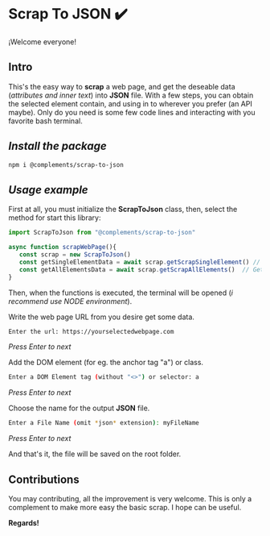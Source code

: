 # Scrap To JSON ✔️

¡Welcome everyone!

## Intro

This's the easy way to **scrap** a web page, and get the deseable data (*attributes and inner text*) into **JSON** file. With a few steps, you can obtain the selected element contain, and using in to wherever you prefer (an API maybe). Only do you need is some few code lines and interacting with you favorite bash terminal.


## *Install the package*

```bash
npm i @complements/scrap-to-json
```

## *Usage example*

First at all, you must initialize the **ScrapToJson** class, then, select the method for start this library:

```js
import ScrapToJson from "@complements/scrap-to-json"

async function scrapWebPage(){
   const scrap = new ScrapToJson()
   const getSingleElementData = await scrap.getScrapSingleElement() // Get a Single DOM element data
   const getAllElementsData = await scrap.getScrapAllElements()  // Get all DOM element data
}
```

Then, when the functions is executed, the terminal will be opened (*i recommend use NODE environment*). 

Write the web page URL from you desire get some data.

```bash
Enter the url: https://yourselectedwebpage.com
```
*Press Enter to next*

Add the DOM element (for eg. the anchor tag "a") or class.

```bash
Enter a DOM Element tag (without "<>") or selector: a
```

*Press Enter to next*

Choose the name for the output **JSON** file.

```bash
Enter a File Name (omit *json* extension): myFileName
```

*Press Enter to next*

And that's it, the file will be saved on the root folder.


## Contributions

You may contributing, all the improvement is very welcome. This is only a complement to make more easy the basic scrap. I hope can be useful. 

**Regards!**